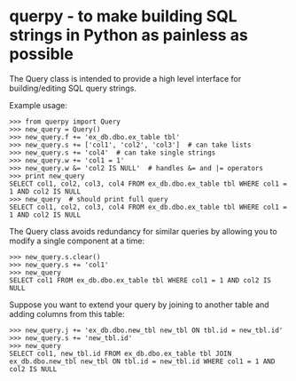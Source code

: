 # querpy - to make building SQL strings in Python as painless as possible

The Query class is intended to provide a high level interface for
building/editing SQL query strings.

Example usage:

    >>> from querpy import Query
    >>> new_query = Query()
    >>> new_query.f += 'ex_db.dbo.ex_table tbl'
    >>> new_query.s += ['col1', 'col2', 'col3']  # can take lists
    >>> new_query.s += 'col4'  # can take single strings
    >>> new_query.w += 'col1 = 1'
    >>> new_query.w &= 'col2 IS NULL'  # handles &= and |= operators
    >>> print new_query
    SELECT col1, col2, col3, col4 FROM ex_db.dbo.ex_table tbl WHERE col1 = 1 AND col2 IS NULL
    >>> new_query  # should print full query
    SELECT col1, col2, col3, col4 FROM ex_db.dbo.ex_table tbl WHERE col1 = 1 AND col2 IS NULL

The Query class avoids redundancy for similar queries by allowing you to modify a single component at a time:

    >>> new_query.s.clear()
    >>> new_query.s += 'col1'
    >>> new_query
    SELECT col1 FROM ex_db.dbo.ex_table tbl WHERE col1 = 1 AND col2 IS NULL

Suppose you want to extend your query by joining to another table and adding columns from this table:

    >>> new_query.j += 'ex_db.dbo.new_tbl new_tbl ON tbl.id = new_tbl.id'
    >>> new_query.s += 'new_tbl.id'
    >>> new_query
    SELECT col1, new_tbl.id FROM ex_db.dbo.ex_table tbl JOIN ex_db.dbo.new_tbl new_tbl ON tbl.id = new_tbl.id WHERE col1 = 1 AND col2 IS NULL

